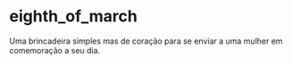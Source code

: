 # eighth_of_march
Uma brincadeira simples mas de coração para se enviar a uma mulher em comemoração a seu dia.
